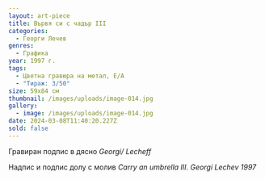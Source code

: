 ```yaml
---
layout: art-piece
title: Вървя си с чадър III
categories:
  - Георги Лечев
genres:
  - Графика
year: 1997 г.
tags:
  - Цветна гравюра на метал, Е/А
  - "Тираж: 3/50"
size: 59х84 см
thumbnail: /images/uploads/image-014.jpg
gallery:
  - image: /images/uploads/image-014.jpg
date: 2024-03-08T11:40:20.227Z
sold: false
---
```

Гравиран подпис в дясно *Georgi/ Lecheff*

Надпис и подпис долу с молив *Carry an umbrella III. Georgi Lechev 1997*

